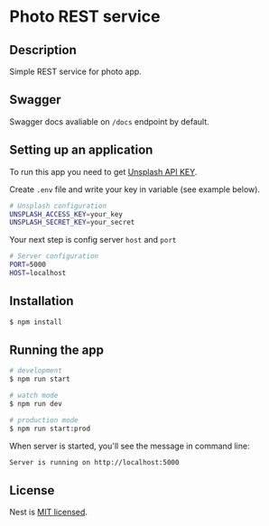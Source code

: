 # Photo REST service

## Description

Simple REST service for photo app.


## Swagger

Swagger docs avaliable on `/docs` endpoint by default.

## Setting up an application

To run this app you need to get [Unsplash API KEY](https://unsplash.com/developers). 

Create `.env` file and write your key in variable (see example below).

```bash
# Unsplash configuration
UNSPLASH_ACCESS_KEY=your_key
UNSPLASH_SECRET_KEY=your_secret
```
Your next step is config server `host` and `port`

```bash
# Server configuration
PORT=5000
HOST=localhost
```

## Installation

```bash
$ npm install
```

## Running the app

```bash
# development
$ npm run start

# watch mode
$ npm run dev

# production mode
$ npm run start:prod
```

When server is started, you'll see the message in command line:

```bash
Server is running on http://localhost:5000
```
## License

Nest is [MIT licensed](LICENSE).
